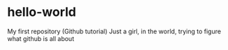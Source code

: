 # hello-world
My first repository (Github tutorial)
Just a girl, in the world, trying to figure what github is all about
